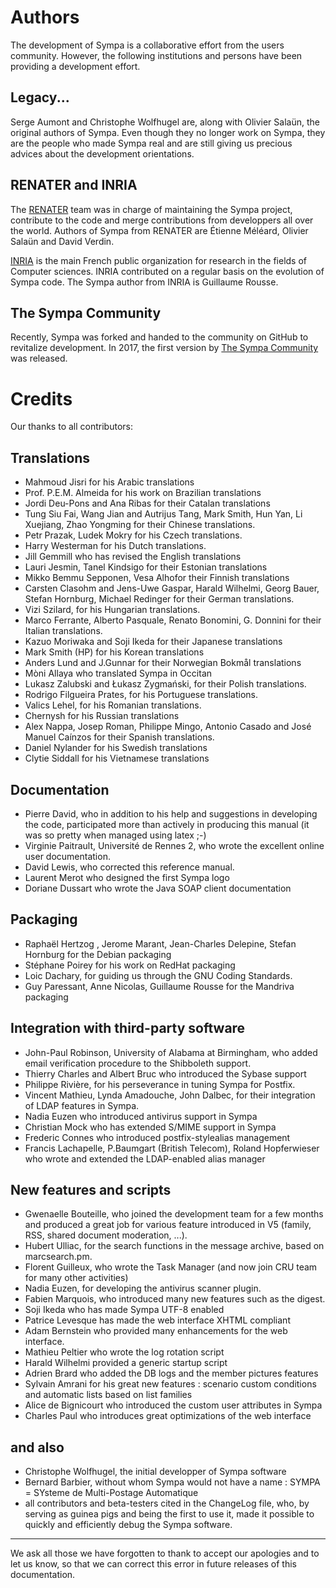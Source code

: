 # Authors

The development of Sympa is a collaborative effort from the users community. However, the following institutions and persons have been providing a development effort.

## Legacy...

Serge Aumont and Christophe Wolfhugel are, along with Olivier Salaün, the original authors of Sympa. Even though they no longer work on Sympa, they are the people who made Sympa real and are still giving us precious advices about the development orientations.

## RENATER and INRIA

The [RENATER](http://www.renater.fr) team was in charge of maintaining the Sympa project, contribute to the code and merge contributions from developpers all over the world.
Authors of Sympa from RENATER are Étienne Méléard, Olivier Salaün and David Verdin.

[INRIA](http://www.inria.fr/) is the main French public organization for research in the fields of Computer sciences. INRIA contributed on a regular basis on the evolution of Sympa code.
The Sympa author from INRIA is Guillaume Rousse.

## The Sympa Community

Recently, Sympa was forked and handed to the community on GitHub to revitalize development.  In 2017, the first version by [The Sympa Community](https://github.com/sympa-community) was released.

# Credits

Our thanks to all contributors:

## Translations

  * Mahmoud Jisri for his Arabic translations
  * Prof. P.E.M. Almeida for his work on Brazilian translations
  * Jordi Deu-Pons and Ana Ribas for their Catalan translations
  * Tung Siu Fai, Wang Jian and Autrijus Tang, Mark Smith, Hun Yan, Li Xuejiang, Zhao Yongming for their Chinese translations.
  * Petr Prazak, Ludek Mokry for his Czech translations.
  * Harry Westerman for his Dutch translations.
  * Jill Gemmill who has revised the English translations
  * Lauri Jesmin, Tanel Kindsigo for their Estonian translations
  * Mikko Bemmu Sepponen, Vesa Alhofor their Finnish translations
  * Carsten Clasohm and Jens-Uwe Gaspar, Harald Wilhelmi, Georg Bauer, Stefan Hornburg, Michael Redinger for their German translations.
  * Vizi Szilard, for his Hungarian translations.
  * Marco Ferrante, Alberto Pasquale, Renato Bonomini, G. Donnini for their Italian translations.
  * Kazuo Moriwaka and Soji Ikeda for their Japanese translations
  * Mark Smith (HP) for his Korean translations
  * Anders Lund and J.Gunnar for their Norwegian Bokmål translations
  * Mòni Allaya who translated Sympa in Occitan
  * Lukasz Zalubski and Łukasz Zygmański, for their Polish translations.
  * Rodrigo Filgueira Prates, for his Portuguese translations.
  * Valics Lehel, for his Romanian translations.
  * Chernysh for his Russian translations
  * Alex Nappa, Josep Roman, Philippe Mingo, Antonio Casado and José Manuel Caínzos for their Spanish translations.
  * Daniel Nylander for his Swedish translations
  * Clytie Siddall for his Vietnamese translations

## Documentation

  * Pierre David, who in addition to his help and suggestions in developing the code, participated more than actively in producing this manual (it was so pretty when managed using latex ;-)
  * Virginie Paitrault, Université de Rennes 2, who wrote the excellent online user documentation.
  * David Lewis, who corrected this reference manual.
  * Laurent Merot who designed the first Sympa logo
  * Doriane Dussart who wrote the Java SOAP client documentation

## Packaging

  * Raphaël Hertzog , Jerome Marant, Jean-Charles Delepine, Stefan Hornburg for the Debian packaging 
  * Stéphane Poirey for his work on RedHat packaging
  * Loic Dachary, for guiding us through the GNU Coding Standards.
  * Guy Paressant, Anne Nicolas, Guillaume Rousse for the Mandriva packaging

## Integration with third-party software

  * John-Paul Robinson, University of Alabama at Birmingham, who added email verification procedure to the Shibboleth support.
  * Thierry Charles and Albert Bruc who introduced the Sybase support
  * Philippe Rivière, for his perseverance in tuning Sympa for Postfix.
  * Vincent Mathieu, Lynda Amadouche, John Dalbec, for their integration of LDAP features in Sympa.
  * Nadia Euzen who introduced antivirus support in Sympa
  * Christian Mock who has extended S/MIME support in Sympa
  * Frederic Connes who introduced postfix-stylealias management
  * Francis Lachapelle, P.Baumgart (British Telecom), Roland Hopferwieser who wrote and extended the LDAP-enabled alias manager

## New features and scripts

  * Gwenaelle Bouteille, who joined the development team for a few months and produced a great job for various feature introduced in V5 (family, RSS, shared document moderation, ...).
  * Hubert Ulliac, for the search functions in the message archive, based on marcsearch.pm.
  * Florent Guilleux, who wrote the Task Manager (and now join CRU team for many other activities)
  * Nadia Euzen, for developing the antivirus scanner plugin.
  * Fabien Marquois, who introduced many new features such as the digest.
  * Soji Ikeda who has made Sympa UTF-8 enabled
  * Patrice Levesque has made the web interface XHTML compliant
  * Adam Bernstein who provided many enhancements for the web interface.
  * Mathieu Peltier who wrote the log rotation script
  * Harald Wilhelmi provided a generic startup script
  * Adrien Brard who added the DB logs and the member pictures features
  * Sylvain Amrani for his great new features : scenario custom conditions and automatic lists based on list families
  * Alice de Bignicourt who introduced the custom user attributes in Sympa
  * Charles Paul who introduces great optimizations of the web interface

## and also

  * Christophe Wolfhugel, the initial developper of Sympa software 
  * Bernard Barbier, without whom Sympa would not have a name : SYMPA = SYsteme de Multi-Postage Automatique
  * all contributors and beta-testers cited in the ChangeLog file, who, by serving as guinea pigs and being the first to use it, made it possible to quickly and efficiently debug the Sympa software.

---
We ask all those we have forgotten to thank to accept our apologies and to let us know, so that we can correct this error in future releases of this documentation.
